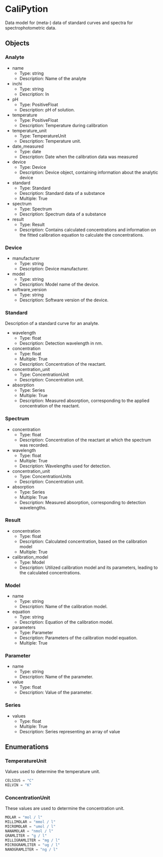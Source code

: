 # CaliPytion

Data model for (meta-) data of standard curves and spectra for spectrophotometric data.

## Objects

### Analyte

- name
  - Type: string
  - Description: Name of the analyte
- inchi
  - Type: string
  - Description: In
- pH
  - Type: PositiveFloat
  - Description: pH of solution.
- temperature
  - Type: PositiveFloat
  - Description: Temperature during calibration
- temperature_unit
  - Type: TemperatureUnit
  - Description: Temperature unit.
- date_measured
  - Type: date
  - Description: Date when the calibration data was measured
- device
  - Type: Device
  - Description: Device object, containing information about the analytic device
- standard
  - Type: Standard
  - Description: Standard data of a substance
  - Multiple: True
- spectrum
  - Type: Spectrum
  - Description: Spectrum data of a substance
- result
  - Type: Result
  - Description: Contains calculated concentrations and information on the fitted calibration equation to calculate the concentrations.


### Device

- manufacturer
  - Type: string
  - Description: Device manufacturer.
- model
  - Type: string
  - Description: Model name of the device.
- software_version
  - Type: string
  - Description: Software version of the device.

### Standard

Description of a standard curve for an analyte.

- wavelength
  - Type: float
  - Description: Detection wavelength in nm.
- concentration
  - Type: float
  - Multiple: True
  - Description: Concentration of the reactant.
- concentration_unit
  - Type: ConcentrationUnit
  - Description: Concentration unit.
- absorption
  - Type: Series
  - Multiple: True
  - Description: Measured absorption, corresponding to the applied concentration of the reactant.

### Spectrum

- concentration
  - Type: float
  - Description: Concentration of the reactant at which the spectrum was recorded.
- wavelength
  - Type: float
  - Multiple: True
  - Description: Wavelengths used for detection.
- concentration_unit
  - Type: ConcentrationUnits
  - Description: Concentration unit.
- absorption
  - Type: Series
  - Multiple: True
  - Description: Measured absorption, corresponding to detection wavelengths.

### Result

- concentration
  - Type: float
  - Description: Calculated concentration, based on the calibration model
  - Multiple: True
- calibration_model
  - Type: Model
  - Description: Utilized calibration model and its parameters, leading to the calculated concentrations.

### Model

- name
  - Type: string
  - Description: Name of the calibration model.
- equation
  - Type: string
  - Description: Equation of the calibration model.
- parameters
  - Type: Parameter
  - Description: Parameters of the calibration model equation.
  - Multiple: True

### Parameter

- name
  - Type: string
  - Description: Name of the parameter.
- value
  - Type: float
  - Description: Value of the parameter.

### Series

- values
  - Type: float
  - Multiple: True
  - Description: Series representing an array of value

## Enumerations

### TemperatureUnit

Values used to determine the temperature unit.

```python
CELSIUS = "C"
KELVIN = "K"
```

### ConcentrationUnit

These values are used to determine the concentration unit.

```python
MOLAR = "mol / l"
MILLIMOLAR = "mmol / l"
MICROMOLAR = "umol / l"
NANAMOLAR = "nmol / l"
GRAMLITER = "g / l"
MILLIGRAMLITER = "mg / l"
MICROGRAMLITER = "ug / l"
NANOGRAMLITER = "ng / l"
```
